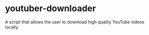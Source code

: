 # youtuber-downloader
A script that allows the user to download high quality YouTube videos locally.

